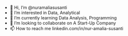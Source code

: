 - 👋 Hi, I’m @nuramaliasusanti
- 👀 I’m interested in Data, Analytical
- 🌱 I’m currently learning Data Analysis, Programming
- 💞️ I’m looking to collaborate on A Start-Up Company
- 📫 How to reach me linkedin.com/in/nur-amalia-susanti

<!---
nuramaliasusanti/nuramaliasusanti is a ✨ special ✨ repository because its `README.md` (this file) appears on your GitHub profile.
You can click the Preview link to take a look at your changes.
--->
